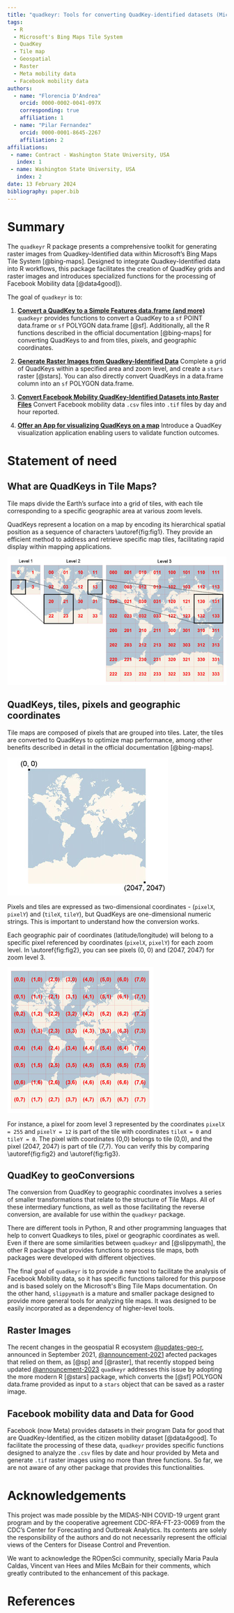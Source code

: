 ```yaml
---
title: "quadkeyr: Tools for converting QuadKey-identified datasets (Microsoft"'"s Bing Maps Tile system) into raster images"
tags:
  - R
  - Microsoft's Bing Maps Tile System
  - QuadKey
  - Tile map
  - Geospatial
  - Raster
  - Meta mobility data
  - Facebook mobility data
authors:
  - name: "Florencia D'Andrea"
    orcid: 0000-0002-0041-097X
    corresponding: true
    affiliation: 1
  - name: "Pilar Fernandez"
    orcid: 0000-0001-8645-2267
    affiliation: 2
affiliations:
 - name: Contract - Washington State University, USA
   index: 1
 - name: Washington State University, USA
   index: 2
date: 13 February 2024
bibliography: paper.bib
---
```


# Summary

The `quadkeyr` R package presents a comprehensive toolkit for generating raster images from Quadkey-Identified data within Microsoft’s Bing Maps Tile
System [@bing-maps].
Designed to integrate Quadkey-Identified data into R workflows, this package facilitates the creation of QuadKey grids and raster images and introduces specialized functions for the processing of Facebook Mobility data [@data4good]).

The goal of `quadkeyr` is to:

1.  [**Convert a QuadKey to a Simple Features data.frame (and more)**](https://docs.ropensci.org/quadkeyr/articles/quadkey_to_sf_conversion.html)  `quadkeyr` provides functions to convert a QuadKey to a `sf` POINT data.frame or `sf` POLYGON data.frame [@sf]. Additionally, all the R functions described in the official documentation [@bing-maps] for converting QuadKeys to and from tiles, pixels, and geographic coordinates.

2.  [**Generate Raster Images from Quadkey-Identified
    Data**](https://docs.ropensci.org/quadkeyr/articles/quadkey_identified_data_to_raster.html)     Complete a grid of QuadKeys within a specified area and zoom level, and create a `stars` raster [@stars]. You can also directly convert QuadKeys in a data.frame column into an `sf` POLYGON data.frame.

3. [**Convert Facebook Mobility QuadKey-Identified Datasets into Raster
Files**](https://docs.ropensci.org/quadkeyr/articles/facebook_mobility_csvs_to_raster_files.html)
Convert Facebook mobility data `.csv` files into `.tif` files by day and
hour reported.

4. [**Offer an App for visualizing QuadKeys on a
   map**](https://docs.ropensci.org/quadkeyr/articles/quadkey_visualization_app.html)
   Introduce a QuadKey visualization application enabling users to
   validate function outcomes.

# Statement of need

## What are QuadKeys in Tile Maps?

Tile maps divide the Earth’s surface into a grid of tiles, with each tile corresponding to a specific geographic area at various zoom levels.

QuadKeys represent a location on a map by encoding its hierarchical spatial position as a sequence of characters \autoref{fig:fig1}. They provide an efficient method to address and retrieve specific map tiles, facilitating rapid display within mapping applications.

![The QuadKey of any tile starts with the QuadKey of its parent tile (the containing tile at the previous level). Image extracted from Microsoft’s Bing Maps Tile System webpage. \label{fig:fig1}](bing_quadkeys.jpg)


## QuadKeys, tiles, pixels and geographic coordinates

Tile maps are composed of pixels that are grouped into tiles. Later, the tiles are converted to QuadKeys to optimize map performance, among other benefits described in detail in the official documentation [@bing-maps].

![Pixels (0, 0) and (2047, 2047) for a map with zoom level 3. Image extracted from Microsoft’s Bing Maps Tile System webpage \label{fig:fig2}](bing_pixel.jpg)

Pixels and tiles are expressed as two-dimensional coordinates - (`pixelX`, `pixelY`) and (`tileX`, `tileY`), but QuadKeys are one-dimensional numeric strings. This is important to understand how the conversion works.

Each geographic pair of coordinates (latitude/longitude) will belong to a specific pixel referenced by coordinates (`pixelX`, `pixelY`) for each zoom level. In \autoref{fig:fig2}, you can see pixels (0, 0) and (2047, 2047) for zoom level 3. 

![Tile coordinates. Image extracted from Microsoft’s Bing Maps Tile System webpage. \label{fig:fig3}](bing_tiles.jpg)

For instance, a pixel for zoom level 3 represented by the coordinates `pixelX = 255` and `pixelY = 12` is part of the tile with coordinates `tileX = 0` and `tileY = 0`. The pixel with coordinates (0,0) belongs to tile (0,0), and the pixel (2047, 2047) is part of tile (7,7). You can verify this by comparing \autoref{fig:fig2} and \autoref{fig:fig3}.

## QuadKey to geoConversions

The conversion from QuadKey to geographic coordinates involves a series of smaller transformations that relate to the structure of Tile Maps. All of these intermediary functions, as well as those facilitating the reverse conversion, are available for use within the `quadkeyr` package.

There are different tools in Python, R and other programming languages that help to convert Quadkeys to tiles, pixel or geographic coordinates as well. Even if there are some similarities between `quadkeyr` and [@slippymath], the other R package that provides functions to process tile maps, both packages were developed with different objectives.

The final goal of `quadkeyr` is to provide a new tool to facilitate the analysis of Facebook Mobility data, so it has specific functions tailored for this purpose and is based solely on the Microsoft's Bing Tile Maps documentation. On the other hand, `slippymath` is a mature and smaller package designed to provide more general tools for analyzing tile maps. It was designed to be easily incorporated as a dependency of higher-level tools.

## Raster Images

The recent changes in the geospatial R ecosystem [@updates-geo-r](https://r-spatial.org/r/2022/04/12/evolution.html#packages-depending-on-sp-and-raster), announced in September 2021, [@announcement-2021](https://stat.ethz.ch/pipermail/r-sig-geo/2021-September/028760.html) afected packages that relied on them, as [@sp] and [@raster], that recently stopped being updated [@announcement-2023](https://cran.r-project.org/web/packages/bcmaps/news/news.html) 
`quadkeyr` addresses this issue by adopting the more modern R [@stars] package, which converts the [@sf] POLYGON data.frame provided as input to a `stars` object that can be saved as a raster image.

## Facebook mobility data and Data for Good

Facebook (now Meta) provides datasets in their program Data for good that are QuadKey-Identified, as the citizen mobility dataset [@data4good]. To facilitate the processing of these data, `quadkeyr` provides specific functions designed to analyze the `.csv` files by date and hour provided by Meta and generate `.tif` raster images using no more than three functions.
So far, we are not aware of any other package that provides this functionalities.

# Acknowledgements

This project was made possible by the MIDAS-NIH COVID-19 urgent grant program and by the cooperative agreement CDC-RFA-FT-23-0069 from the CDC’s Center for Forecasting and Outbreak Analytics. Its contents are solely the responsibility of the authors and do not necessarily represent the official views of the Centers for Disease Control and Prevention.

We want to acknowledge the ROpenSci community, specially Maria Paula Caldas, Vincent van Hees and Miles McBain for their comments, which greatly contributed to the enhancement of this package.

# References
